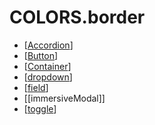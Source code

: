# COLORS.border 

- [[Accordion]]
- [[Button]]
- [[Container]]
- [[dropdown]]
- [[field]]
- [[immersiveModal]]
- [[toggle]]

[//begin]: # "Autogenerated link references for markdown compatibility"
[Accordion]: ../../components/accordion "Accordion"
[Button]: ../../components/button/button "Button"
[Container]: ../../components/container "Container"
[dropdown]: ../../components/dropdown "Dropdown"
[field]: ../../components/field "Field"
[toggle]: ../../components/toggle "toggle"
[//end]: # "Autogenerated link references"